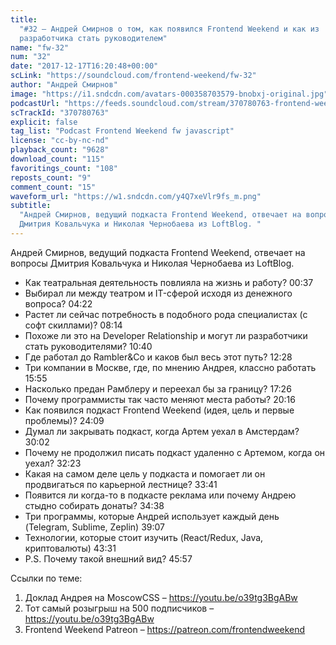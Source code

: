 ```yaml
---
title:
  "#32 – Андрей Смирнов о том, как появился Frontend Weekend и как из
  разработчика стать руководителем"
name: "fw-32"
num: "32"
date: "2017-12-17T16:20:48+00:00"
scLink: "https://soundcloud.com/frontend-weekend/fw-32"
author: "Андрей Смирнов"
image: "https://i1.sndcdn.com/avatars-000358703579-bnobxj-original.jpg"
podcastUrl: "https://feeds.soundcloud.com/stream/370780763-frontend-weekend-fw-32.m4a"
scTrackId: "370780763"
explicit: false
tag_list: "Podcast Frontend Weekend fw javascript"
license: "cc-by-nc-nd"
playback_count: "9628"
download_count: "115"
favoritings_count: "108"
reposts_count: "9"
comment_count: "15"
waveform_url: "https://w1.sndcdn.com/y4Q7xeVlr9fs_m.png"
subtitle:
  "Андрей Смирнов, ведущий подкаста Frontend Weekend, отвечает на вопросы
  Дмитрия Ковальчука и Николая Чернобаева из LoftBlog. "
---
```


Андрей Смирнов, ведущий подкаста Frontend Weekend, отвечает на вопросы Дмитрия
Ковальчука и Николая Чернобаева из LoftBlog.

- Как театральная деятельность повлияла на жизнь и работу?
  <timecode sec="37">00:37</timecode>
- Выбирал ли между театром и IT-сферой исходя из денежного вопроса?
  <timecode sec="262">04:22</timecode>
- Растет ли сейчас потребность в подобного рода специалистах (с софт скиллами)?
  <timecode sec="494">08:14</timecode>
- Похоже ли это на Developer Relationship и могут ли разработчики стать
  руководителями? <timecode sec="640">10:40</timecode>
- Где работал до Rambler&Co и каков был весь этот путь?
  <timecode sec="748">12:28</timecode>
- Три компании в Москве, где, по мнению Андрея, классно работать
  <timecode sec="955">15:55</timecode>
- Насколько предан Рамблеру и переехал бы за границу?
  <timecode sec="1046">17:26</timecode>
- Почему программисты так часто меняют места работы?
  <timecode sec="1216">20:16</timecode>
- Как появился подкаст Frontend Weekend (идея, цель и первые проблемы)?
  <timecode sec="1449">24:09</timecode>
- Думал ли закрывать подкаст, когда Артем уехал в Амстердам?
  <timecode sec="1802">30:02</timecode>
- Почему не продолжил писать подкаст удаленно с Артемом, когда он уехал?
  <timecode sec="1943">32:23</timecode>
- Какая на самом деле цель у подкаста и помогает ли он продвигаться по карьерной
  лестнице? <timecode sec="2021">33:41</timecode>
- Появится ли когда-то в подкасте реклама или почему Андрею стыдно собирать
  донаты? <timecode sec="2078">34:38</timecode>
- Три программы, которые Андрей использует каждый день (Telegram, Sublime,
  Zeplin) <timecode sec="2347">39:07</timecode>
- Технологии, которые стоит изучить (React/Redux, Java, криптовалюты)
  <timecode sec="2611">43:31</timecode>
- P.S. Почему такой внешний вид? <timecode sec="2757">45:57</timecode>

Ссылки по теме:

1. Доклад Андрея на MoscowCSS – <https://youtu.be/o39tg3BgABw>
2. Тот самый розыгрыш на 500 подписчиков – <https://youtu.be/o39tg3BgABw>
3. Frontend Weekend Patreon – <https://patreon.com/frontendweekend>
